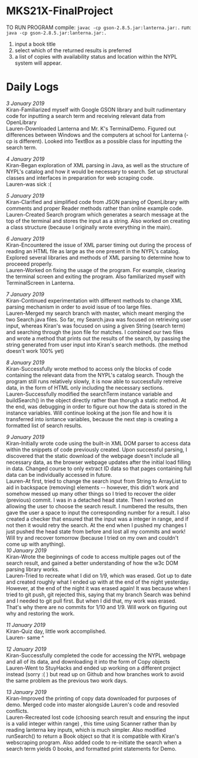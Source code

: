 # MKS21X-FinalProject
TO RUN PROGRAM
compile: `javac -cp gson-2.8.5.jar:lanterna.jar:.`
run: `java -cp gson-2.8.5.jar:lanterna.jar:.`
1. input a book title
2. select which of the returned results is preferred
3. a list of copies with availability status and location within the NYPL system will appear.
# Daily Logs
*3 January 2019*\
Kiran-Familiarized myself with Google GSON library and built rudimentary code for inputting a search term and receiving relevant data from OpenLibrary\
Lauren-Downloaded Lanterna and Mr. K's TerminalDemo. Figured out differences between Windows and the computers at school for Lanterna (-cp is different). Looked into TextBox as a possible class for inputting the search term.

*4 January 2019*\
Kiran-Began exploration of XML parsing in Java, as well as the structure of NYPL's catalog and how it would be necessary to search. Set up structural classes and interfaces in preparation for web scraping code.\
Lauren-was sick :( 

*5 January 2019*\
Kiran-Clarified and simplified code from JSON parsing of OpenLibrary with comments and proper Reader methods rather than online example code.\
Lauren-Created Search program which generates a search message at the top of the terminal and stores the input as a string. Also worked on creating a class structure (because I originally wrote everything in the main). 

*6 January 2019*\
Kiran-Encountered the issue of XML parser timing out during the process of reading an HTML file as large as the one present in the NYPL's catalog. Explored several libraries and methods of XML parsing to determine how to proceeed properly.\
Lauren-Worked on fixing the usage of the program. For example, clearing the terminal screen and exiting the program. Also familiarized myself with TerminalScreen in Lanterna.

*7 January 2019*\
Kiran-Continued experimentation with different methods to change XML parsing mechanism in order to avoid issue of too large files.\
Lauren-Merged my search branch with master, which meant merging the two Search.java files. So far, my Search.java was focused on retrieving user input, whereas Kiran's was focused on using a given String (search term) and searching through the json file for matches. I combined our two files and wrote a method that prints out the results of the search, by passing the string generated from user input into Kiran's search methods. (the method doesn't work 100% yet)

*8 January 2019*\
Kiran-Successfully wrote method to access only the blocks of code containing the relevant data from the NYPL's catalog search. Though the program still runs relatively slowly, it is now able to successfully retreive data, in the form of HTML only including the necessary sections.\
Lauren-Successfully modified the searchTerm instance variable and buildSearch() in the object directly rather than thorugh a static method. At the end, was debugging in order to figure out how the data is stored in the instance variables. Will continue looking at the json file and how it is transferred into isntance variables, because the next step is creating a formatted list of search results.

*9 January 2019*\
Kiran-Initially wrote code using the built-in XML DOM parser to access data within the snippets of code previously created. Upon successful parsing, I discovered that the static download of the webpage doesn't include all necessary data, as the browser webpage updates after the initial load filling in data. Changed course to only extract ID data so that pages containing full data can be individually accessed in future.\
Lauren-At first, tried to change the search input from String to ArrayList<Character> to aid in backspace (removing) elements -- however, this didn't work and somehow messed up many other things so I tried to recover the older (previous) commit. I was in a detached head state. Then I worked on allowing the user to choose the search result. I numbered the results, then gave the user a space to input the corresponding number for a result. I also created a checker that ensured that the input was a integer in range, and if not then it would retry the search. At the end when I pushed my changes I just pushed the head state from before and lost all my commits and work! Will try and recover tomorrow (because I tried on my own and couldn't come up with anything).\
*10 January 2019*\
Kiran-Wrote the beginnings of code to access multiple pages out of the search result, and gained a better understanding of how the w3c DOM parsing library works.\
Lauren-Tried to recreate what I did on 1/9, which was erased. Got up to date and created roughly what I ended up with at the end of the night yesterday. However, at the end of the night it was erased again! It was because when I tried to git push, git rejected this, saying that my branch Search was behind and I needed to git pull first. But when I did that, my work was erased. That's why there are no commits for 1/10 and 1/9. Will work on figuring out why and restoring the work.

*11 January 2019*\
Kiran-Quiz day, little work accomplished.\
Lauren- same ^

*12 January 2019*\
Kiran-Successfully completed the code for accessing the NYPL webpage and all of its data, and downloading it into the form of Copy objects\
Lauren-Went to StuyHacks and ended up working on a different project instead (sorry :( ) but read up on Github and how branches work to avoid the same problem as the previous two work days.

*13 January 2019*\
Kiran-Improved the printing of copy data downloaded for purposes of demo. Merged code into master alongside Lauren's code and resovled conflicts.\
Lauren-Recreated lost code (choosing search result and ensuring the input is a valid integer within range) , this time using Scanner rather than by reading lanterna key inputs, which is much simpler. Also modified runSearch() to return a Book object so that it is compatible with Kiran's webscraping program. Also added code to re-initiate the search when a search term yields 0 books, and formatted print statements for Demo.

